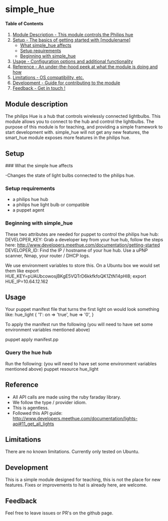 # simple_hue

#### Table of Contents

1. [Module Description - This module controls the Philips hue](#module-description)
2. [Setup - The basics of getting started with [modulename]](#setup)
    * [What simple_hue affects](#what-simple_hue-affects)
    * [Setup requirements](#setup-requirements)
    * [Beginning with simple_hue](#beginning-with-simple_hue)
3. [Usage - Configuration options and additional functionality](#usage)
4. [Reference - An under-the-hood peek at what the module is doing and how](#reference)
5. [Limitations - OS compatibility, etc.](#limitations)
6. [Development - Guide for contributing to the module](#development)
7. [Feedback - Get in touch !](#feedback)


## Module description
The philips Hue is a hub that controls wirelessly connected lightbulbs. This module allows you to connect to the hub and control the lightbulbs. The purpose of this module is for teaching, and providing a simple framework to start development with. simple_hue will not get any new features, the smart_hue module exposes more features in the philips hue.

## Setup

### What the simple hue affects

-Changes the state of light bulbs connected to the philips hue.

### Setup requirements
- a philips hue hub
- a philips hue light bulb or compatible
- a puppet agent

### Beginning with simple_hue
These two attributes are needed for puppet to control the philips hue hub:
DEVELOPER_KEY: Grab a developer key from your hue hub, follow the steps here: http://www.developers.meethue.com/documentation/getting-started
DEVELOPER_ID: Find the IP / hostname of your hue hub. Use a uPNP scanner, Nmap, your router / DHCP logs.

We use environment variables to store this. On a Ubuntu box we would set them like
export HUE_KEY=pUAUbcowosjBKgE5VQTrD6kkfkfoQK1ZtN14pHl8; export HUE_IP=10.64.12.162

## Usage
Your puppet manifest file that turns the first light on would look something like:
hue_light { '1':
  on  => 'true',
  hue => '0',
}

To apply the manifest run the following (you will need to have set some environment variables mentioned above)

puppet apply manifest.pp

### Query the hue hub
Run the following: (you will need to have set some environment variables mentioned above)
puppet resource hue_light

## Reference
- All API calls are made using the ruby faraday library.
- We follow the type / provider idiom.
- This is agentless.
- Followed this API guide: http://www.developers.meethue.com/documentation/lights-api#11_get_all_lights

## Limitations
There are no known limitations. Currently only tested on Ubuntu.

## Development
This is a simple module designed for teaching, this is not the place for new features. Fixes or improvements to hat is already here, are welcome.

## Feedback
Feel free to leave issues or PR's on the github page.
